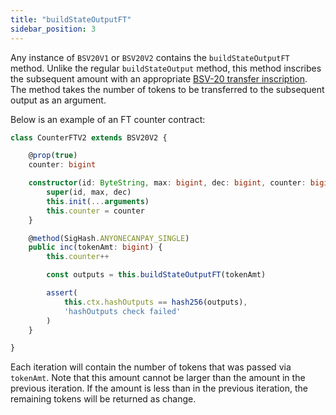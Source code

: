 ```yaml
---
title: "buildStateOutputFT"
sidebar_position: 3
---
```


Any instance of `BSV20V1` or `BSV20V2` contains the `buildStateOutputFT` method. Unlike the regular `buildStateOutput` method, this method inscribes the subsequent amount with an appropriate [BSV-20 transfer inscription](https://docs.1satordinals.com/bsv20#transfer-all-modes). The method takes the number of tokens to be transferred to the subsequent output as an argument.

Below is an example of an FT counter contract:

```ts
class CounterFTV2 extends BSV20V2 {

    @prop(true)
    counter: bigint

    constructor(id: ByteString, max: bigint, dec: bigint, counter: bigint) {
        super(id, max, dec)
        this.init(...arguments)
        this.counter = counter
    }

    @method(SigHash.ANYONECANPAY_SINGLE)
    public inc(tokenAmt: bigint) {
        this.counter++

        const outputs = this.buildStateOutputFT(tokenAmt)

        assert(
            this.ctx.hashOutputs == hash256(outputs),
            'hashOutputs check failed'
        )
    }

}
```

Each iteration will contain the number of tokens that was passed via `tokenAmt`. Note that this amount cannot be larger than the amount in the previous iteration. If the amount is less than in the previous iteration, the remaining tokens will be returned as change.
